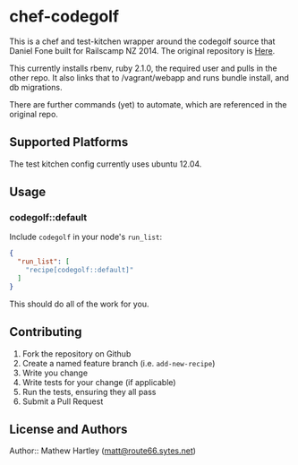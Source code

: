 # chef-codegolf

This is a chef and test-kitchen wrapper around the codegolf source that Daniel Fone built for Railscamp NZ 2014. The original repository is [Here](https://github.com/danielfone/railscamp-codegolf).

This currently installs rbenv, ruby 2.1.0, the required user and pulls in the other repo. It also links that to /vagrant/webapp and runs bundle install, and db migrations.

There are further commands (yet) to automate, which are referenced in the original repo.

## Supported Platforms

The test kitchen config currently uses ubuntu 12.04.

## Usage

### codegolf::default

Include `codegolf` in your node's `run_list`:

```json
{
  "run_list": [
    "recipe[codegolf::default]"
  ]
}
```

This should do all of the work for you.

## Contributing

1. Fork the repository on Github
2. Create a named feature branch (i.e. `add-new-recipe`)
3. Write you change
4. Write tests for your change (if applicable)
5. Run the tests, ensuring they all pass
6. Submit a Pull Request

## License and Authors

Author:: Mathew Hartley (<matt@route66.sytes.net>)
